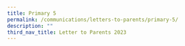 ```yaml
---
title: Primary 5
permalink: /communications/letters-to-parents/primary-5/
description: ""
third_nav_title: Letter to Parents 2023
---
```




